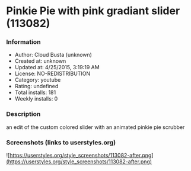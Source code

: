 # Pinkie Pie with pink gradiant slider (113082)

### Information
- Author: Cloud Busta (unknown)
- Created at: unknown
- Updated at: 4/25/2015, 3:19:19 AM
- License: NO-REDISTRIBUTION
- Category: youtube
- Rating: undefined
- Total installs: 181
- Weekly installs: 0


### Description
an edit of the custom colored slider with an animated pinkie pie scrubber


### Screenshots (links to userstyles.org)
![https://userstyles.org/style_screenshots/113082-after.png](https://userstyles.org/style_screenshots/113082-after.png)



